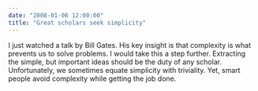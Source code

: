 ```yaml
---
date: "2008-01-06 12:00:00"
title: "Great scholars seek simplicity"
---
```




I just watched a talk by Bill Gates. His key insight is that complexity is what prevents us to solve problems. I would take this a step further. Extracting the simple, but important ideas should be the duty of any scholar. Unfortunately, we sometimes equate simplicity with triviality. Yet, smart people avoid complexity while getting the job done.

<object width="425" height="373"><param name="movie" value="http://www.youtube.com/v/vwdMXquKTzM&#038;rel=1&#038;border=1"></param><param name="wmode" value="transparent"></param><embed src="https://www.youtube.com/v/vwdMXquKTzM&#038;rel=1&#038;border=1" type="application/x-shockwave-flash" wmode="transparent" width="425" height="373"></embed></object>

